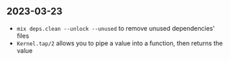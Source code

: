 ## 2023-03-23
- `mix deps.clean --unlock --unused` to remove unused dependencies' files
- `Kernel.tap/2` allows you to pipe a value into a function, then returns the value
